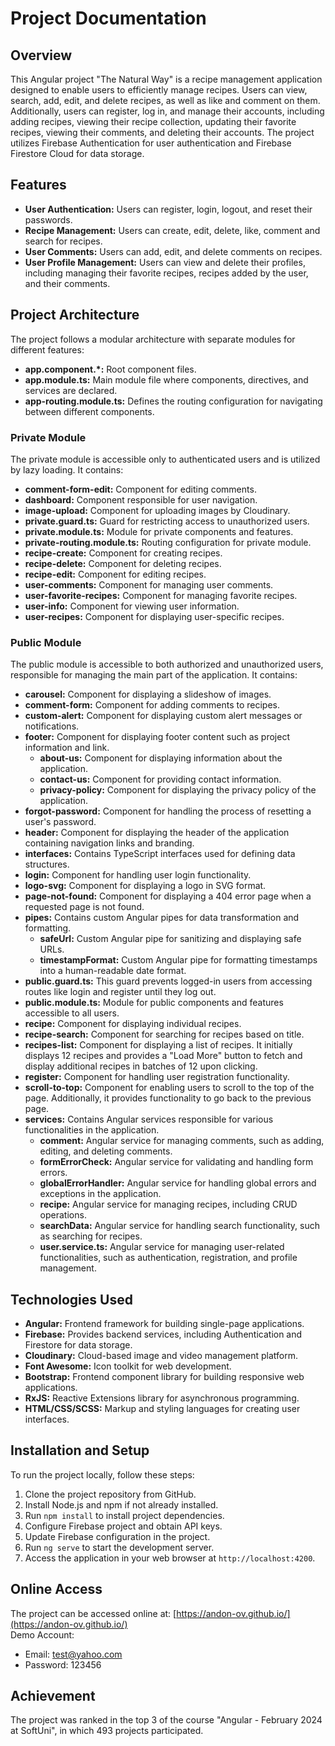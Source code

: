# Project Documentation

## Overview

This Angular project "The Natural Way" is a recipe management application designed to enable users to efficiently manage recipes. Users can view, search, add, edit, and delete recipes, as well as like and comment on them. Additionally, users can register, log in, and manage their accounts, including adding recipes, viewing their recipe collection, updating their favorite recipes, viewing their comments, and deleting their accounts. The project utilizes Firebase Authentication for user authentication and Firebase Firestore Cloud for data storage.

## Features

- **User Authentication:** Users can register, login, logout, and reset their passwords.
- **Recipe Management:** Users can create, edit, delete, like, comment and search for recipes.
- **User Comments:** Users can add, edit, and delete comments on recipes.
- **User Profile Management:** Users can view and delete their profiles, including managing their favorite recipes, recipes added by the user, and their comments.

## Project Architecture

The project follows a modular architecture with separate modules for different features:

- **app.component.\*:** Root component files.
- **app.module.ts:** Main module file where components, directives, and services are declared.
- **app-routing.module.ts:** Defines the routing configuration for navigating between different components.

### Private Module

The private module is accessible only to authenticated users and is utilized by lazy loading. It contains:

- **comment-form-edit:** Component for editing comments.
- **dashboard:** Component responsible for user navigation.
- **image-upload:** Component for uploading images by Cloudinary.
- **private.guard.ts:** Guard for restricting access to unauthorized users.
- **private.module.ts:** Module for private components and features.
- **private-routing.module.ts:** Routing configuration for private module.
- **recipe-create:** Component for creating recipes.
- **recipe-delete:** Component for deleting recipes.
- **recipe-edit:** Component for editing recipes.
- **user-comments:** Component for managing user comments.
- **user-favorite-recipes:** Component for managing favorite recipes.
- **user-info:** Component for viewing user information.
- **user-recipes:** Component for displaying user-specific recipes.

### Public Module

The public module is accessible to both authorized and unauthorized users, responsible for managing the main part of the application. It contains:

- **carousel:** Component for displaying a slideshow of images.
- **comment-form:** Component for adding comments to recipes.
- **custom-alert:** Component for displaying custom alert messages or notifications.
- **footer:** Component for displaying footer content such as project information and link.
    - **about-us:** Component for displaying information about the application.
    - **contact-us:** Component for providing contact information.
    - **privacy-policy:** Component for displaying the privacy policy of the application.
- **forgot-password:** Component for handling the process of resetting a user's password.
- **header:** Component for displaying the header of the application containing navigation links and branding.
- **interfaces:** Contains TypeScript interfaces used for defining data structures.
- **login:** Component for handling user login functionality.
- **logo-svg:** Component for displaying a logo in SVG format.
- **page-not-found:** Component for displaying a 404 error page when a requested page is not found.
- **pipes:** Contains custom Angular pipes for data transformation and formatting.
    - **safeUrl:** Custom Angular pipe for sanitizing and displaying safe URLs.
    - **timestampFormat:** Custom Angular pipe for formatting timestamps into a human-readable date format.
- **public.guard.ts:** This guard prevents logged-in users from accessing routes like login and register until they log out.
- **public.module.ts:** Module for public components and features accessible to all users.
- **recipe:** Component for displaying individual recipes.
- **recipe-search:** Component for searching for recipes based on title.
- **recipes-list:** Component for displaying a list of recipes. It initially displays 12 recipes and provides a "Load More" button to fetch and display additional recipes in batches of 12 upon clicking.
- **register:** Component for handling user registration functionality.
- **scroll-to-top:** Component for enabling users to scroll to the top of the page. Additionally, it provides functionality to go back to the previous page.
- **services:** Contains Angular services responsible for various functionalities in the application.
    - **comment:** Angular service for managing comments, such as adding, editing, and deleting comments.
    - **formErrorCheck:** Angular service for validating and handling form errors.
    - **globalErrorHandler:** Angular service for handling global errors and exceptions in the application.
    - **recipe:** Angular service for managing recipes, including CRUD operations.
    - **searchData:** Angular service for handling search functionality, such as searching for recipes.
    - **user.service.ts:** Angular service for managing user-related functionalities, such as authentication, registration, and profile management.

## Technologies Used

- **Angular:** Frontend framework for building single-page applications.
- **Firebase:** Provides backend services, including Authentication and Firestore for data storage.
- **Cloudinary:** Cloud-based image and video management platform.
- **Font Awesome:** Icon toolkit for web development.
- **Bootstrap:** Frontend component library for building responsive web applications.
- **RxJS:** Reactive Extensions library for asynchronous programming.
- **HTML/CSS/SCSS:** Markup and styling languages for creating user interfaces.

## Installation and Setup

To run the project locally, follow these steps:

1. Clone the project repository from GitHub.
2. Install Node.js and npm if not already installed.
3. Run `npm install` to install project dependencies.
4. Configure Firebase project and obtain API keys.
5. Update Firebase configuration in the project.
6. Run `ng serve` to start the development server.
7. Access the application in your web browser at `http://localhost:4200`.

## Online Access

The project can be accessed online at: [https://andon-ov.github.io/](https://andon-ov.github.io/)  
Demo Account:

- Email: test@yahoo.com
- Password: 123456

## Achievement

The project was ranked in the top 3 of the course "Angular - February 2024 at SoftUni", in which 493 projects participated.